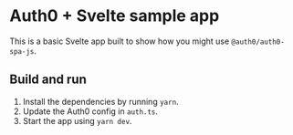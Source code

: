 # Auth0 + Svelte sample app

This is a basic Svelte app built to show how you might use `@auth0/auth0-spa-js`.

## Build and run

1. Install the dependencies by running `yarn`.
1. Update the Auth0 config in `auth.ts`.
1. Start the app using `yarn dev`.

